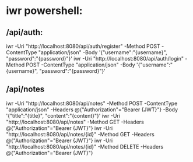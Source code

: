 # iwr powershell:
## /api/auth:
iwr -Uri "http://localhost:8080/api/auth/register" -Method POST -ContentType "application/json" -Body '{"username":"{username}", "password":"{password}"}'
iwr -Uri "http://localhost:8080/api/auth/login" -Method POST -ContentType "application/json" -Body '{"username":"{username}", "password":"{password}"}'
## /api/notes
iwr -Uri "http://localhost:8080/api/notes" -Method POST -ContentType "application/json" -Headers @{"Authorization"="Bearer {JWT}"} -Body '{"title":"{title}", "content":"{content}"}'
iwr -Uri "http://localhost:8080/api/notes" -Method GET -Headers @{"Authorization"="Bearer {JWT}"}
iwr -Uri "http://localhost:8080/api/notes/{id}" -Method GET -Headers @{"Authorization"="Bearer {JWT}"}
iwr -Uri "http://localhost:8080/api/notes/{id}" -Method DELETE -Headers @{"Authorization"="Bearer {JWT}"}
